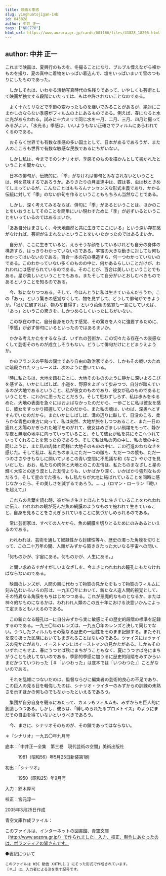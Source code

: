 ```yaml
---
title: 映画と季感
slug: yinghuatojigan-14b
id: 043828
author: 中井 正一
tags: ["NDC778"]
html_url: https://www.aozora.gr.jp/cards/001166/files/43828_18205.html
---
```


## author: 中井 正一

これまで映画は、夏興行のものを、冬撮ることになり、ブルブル慄えながら裸かものを撮り、夏の真中に着物をいっぱい着込んで、塩をいっぱいまいて雪のつもりにしたものであった。

　しかしそれは、いわゆる活動写真時代の名残りであって、いやしくも芸術として映画が独立する段階にいたっては、もはや許されないことなのである。

　よく十六ミリなどで季節の変わったものを継いでみることがあるが、絶対にごまかしのならない季感がフィルムの上にあるものである。例えば、春になると水に光があらわれる。試みに十六ミリで同じ水を一月、二月、三月、四月と撮ってみるがよい。「水光る」季感は、いいようもない正確さでフィルムにあらわれてくるのである。

　おそらく世界でも有数な季感の多い国土として、日本があるであろうが、また人のこころも世界で有数な敏感な民族であるにちがいない。

　しかし私は、今までそのシナリオが、季感そのものを描かんとして書かれたということを聞かない。



　日本の俳句が、伝統的に、「季」がなければ俳句とみなされないということは、何を意味するであろうか。ありきたりの月並連中は、蝶は春、虫は秋ときめてしまっているが、こんなことはもちろんナンセンスな形式主義であり、かかる伝統に対して「季」のない俳句を作るということももちろん当然なことである。

　しかし、深く考えてみるならば、俳句に「季」があるということは、ほかのことをいおうとしてそのことを簡単にいい現わすために「季」が必ずいるということをいっているのではあるまいか。

「ああ自分はまさしく、今天地自然と共に生きてここにいる」という深い存在感がなければ、芸術が生まれないということをいいたかったのではあるまいか。

　自分が、ここに生きていると、えらそうな顔をしているけれども自分の身体の構造すら、はっきりわかっていないのである。宇宙の大きな動きに対しても何もわかってはいないのである。百合一本の花の構造すら、何一つわかっていないのである。このわかっていない多くのものの中に、何かあるらしいことだけが、われわれには感ぜられているのである。そのことが、百合は美しいということでもある。星が美しいということでもある。またそして自分がいとおしむべきものであるということを知るのである。

　今、秋になりつつある。そして、今ほんとうに私は生きているんだろうか。この「あっ」という驚きの感覚なくして、物を見ずして、どうして俳句ができようか。「寂かに観ずれば、物みな自得す」という芭蕉の感覚も一言にしていえば、「あっ」というこの驚きを、しかつめらしくいったにちがいない。

　この存在の中に、自分自身をひたす感覚、その驚きを人々に強要するために、「季感」が必ず俳句にいるといったのではあるまいか。

　かかる考えかたをするならば、いずれの芸術か、この切々たる存在への哀感なくして芸術そのものが成立しそうもない。どうして俳句だけにとどまりえようか。



　かのフランスの平和の闘士であり自由の政治家であり、しかもその戦いのために暗殺されたジョレースは、次のように書いている。

「時に私たちは、大地を踏むことに、大地そのもののように静かに深いよろこびを感ずる。いかにしばしば、小道を、野原をよぎって歩みつつ、自分が踏んでいるのが大地であるということ、私が彼女のものであり、彼女が私のものであるということを、にわかに思ったことだろう。そして思わずしらず、私は歩みをゆるめた、大地の表面を急ぐにはおよばなかったのだから、一歩ごとに私は彼女を感じ、彼女をすっかり把握していたのだから、また私の魂は、いわば、深奥へとすすんでいたのだから。またいかにしばしば、溝の辺りに臥して、日没のころ、柔らかな青色の東方に向って、私は突然、大地が旅をしつつあること、また一日の疲れと太陽のかぎられた地平をのがれて、彼女はめざましい飛躍をもって、静かな夜と無限の地平に向っていっていること、そして彼女が私を共にそこへつれていってくれることを思ったのであろう。そして私は私の肉の中に、私の魂の中と同じように、また私の肉体と同様に大地そのものの中に、この行進のわななきを感じた。そして私は、私たちのまえにただ一つの皺も、ただ一つの襞も、ただ一つのささやきもなしに開いているこの青い空間に不思議な和《なご》やかさを見いだした。おお、私たちの肉体と大地とのこの友情は、私たちのまなざしと星の輝く大空との迷う漠とした友情よりも、いかばかり深く、いかばかり強烈なものだろう。そして星のでた夜も、もし私たちが大地に結ばれていることを同時に感じなかったら、その美しさを減ずるであろう。……」（ロマン・ローラン『戦いを超えて』）

　これらの言葉を読む時、彼が生き生きとほんとうに生きていることをわれわれに伝え、われわれの眼が死んだ魚の網膜のようなもので被われて生きていること、自身を見ることをさえぎられていることに気づかしめられるのである。

　常に芸術家は、すべての人々から、魚の網膜を切りとるためにのみあるといえるのである。

　われわれは、芸術を通して奴隷性から封建性等々、歴史の濁った角膜を切りとって、この二十万年の間、人類がみずから築ききたった大いなる宇宙への問い、

「何ものかが、宇宙にある。何ものかが、人生にある。」

　と問い求めるすがすがしいまなざしを、今まさにわれわれの瞳孔にもたなければならないのである。



　映画のレンズが、人間の目に代わって物質の見かたをもって物質のフィルムに刻み込むいろいろの形は、一九五〇年において、新たな人造人間的視覚として、その特異なる角膜をもちはじめつつある。これが悪魔的なものとなるか、または神々的なものになるかは、われわれ人類のこの五十年における決意いかんによって定まるともいえるのである。

　この新たなる瞳孔は一に自分みずから実に敏感にその歴史的段階の標準を記録するのである。一九三〇年のレンズは、一九五〇年のレンズと決して同じでない。うつしたフィルムもその聖なる歴史の一回性をそのまま記録する。またそれを取り扱った民族においてもまぎれることはないのである。ツァイスにはツァイスの見かたがあり、イーストマンにはイーストマンの見かたがある。しかもそのいずれにもせよ、春にうつせば秋にまちがうこともなく、夏にうつせば冬にまちがうことも決してないのである。季節的季感に加うるに歴史的段階をみずからいまだかつていつわった［＃「いつわった」は底本では「いつわつた」］ことがないのである。

　それを乱雑につないだのは、監督ならびに編集者の芸術的良心の不足であり、この巨人の見る目を軽侮したのは、シナリオ・ライターのみずからの訓練の未熟さを示すほかの何ものでもなかったといえるであろう。

　集団が自分自身を観るにあたって、カメラもフィルムも、みずからを巨人的に創造しつつある。しかし、彼らは、「縛しめられたるプロメトイス」のようにまだその自由を得ていないというべきであろう。

　今、まさに、シナリオそのものが、その鎖であってはならない。

＊『シナリオ』一九五〇年九月号













底本：「中井正一全集　第三巻　現代芸術の空間」美術出版社


　　　1981（昭和56）年5月25日新装第1刷

初出：「シナリオ」

　　　1950（昭和25）年9月号

入力：鈴木厚司

校正：宮元淳一

2005年3月25日作成

青空文庫作成ファイル：

このファイルは、インターネットの図書館、青空文庫（http://www.aozora.gr.jp/）で作られました。入力、校正、制作にあたったのは、ボランティアの皆さんです。











●表記について


	このファイルは W3C 勧告 XHTML1.1 にそった形式で作成されています。
	［＃…］は、入力者による注を表す記号です。